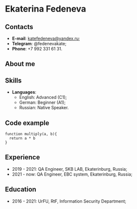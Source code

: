 # Ekaterina Fedeneva
## Contacts
* **E-mail**: katefedeneva@yandex.ru;
* **Telegram**: @fedenevakate;
* **Phone**: +7 992 331 61 31.

## About me


## Skills
* **Languages**:
    * English: Advanced (C1);
    * German: Beginner (A1);
    * Russian: Native Speaker.

## Code example
```
function multiply(a, b){
  return a * b
}
```

## Experience
* 2019 - 2021: QA Engineer, SKB LAB, Ekaterinburg, Russia;
* 2021 - now: QA Engineer, EBC system, Ekaterinburg, Russia;

## Education
* 2016 - 2021: UrFU, RtF, Information Security Department; 